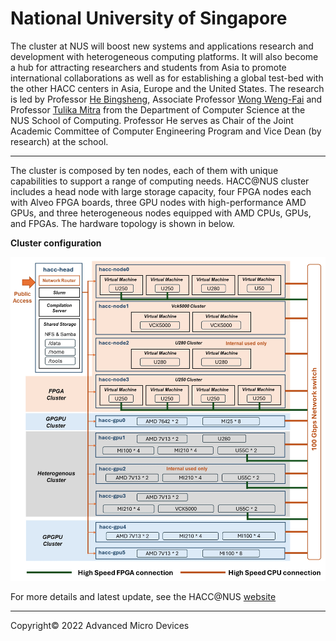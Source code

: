# National University of Singapore

The cluster at NUS will boost new systems and applications research and development with heterogeneous computing platforms. It will also become a hub for attracting researchers and students from Asia to promote international collaborations as well as for establishing a global test-bed with the other HACC centers in Asia, Europe and the United States.
The research is led by Professor [He Bingsheng](https://www.comp.nus.edu.sg/cs/bio/hebs/), Associate Professor [Wong Weng-Fai](https://www.comp.nus.edu.sg/cs/bio/wongwf/) and Professor [Tulika Mitra](https://www.comp.nus.edu.sg/cs/bio/tulika/) from the Department of Computer Science at the NUS School of Computing. Professor He serves as Chair of the Joint Academic Committee of Computer Engineering Program and Vice Dean (by research) at the school.

------------
The cluster is composed by ten nodes, each of them with unique capabilities to support a range of computing needs. HACC@NUS cluster includes a head node with large storage capacity, four FPGA nodes each with Alveo FPGA boards, three GPU nodes with high-performance AMD GPUs, and three heterogeneous nodes equipped with AMD CPUs, GPUs, and FPGAs.
The hardware topology is shown in below.

**Cluster configuration**

<img src="images/nus/xacc_nus.PNG" alt="NUS" class="responsive">


For more details and latest update, see the HACC@NUS [website](https://hacc.xtra.science)

---------------------------------------
<p class="copyright">Copyright&copy; 2022 Advanced Micro Devices</p>
